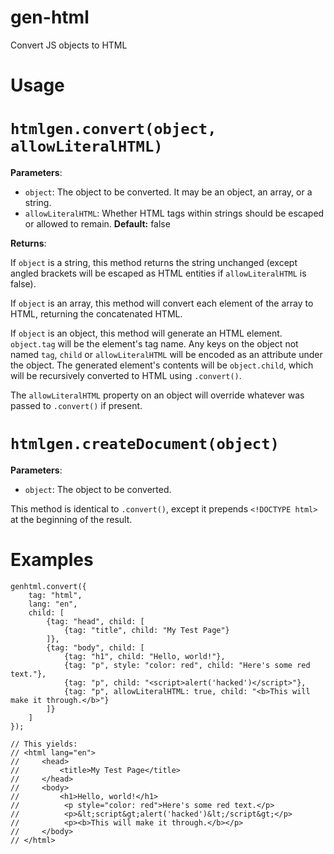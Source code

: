 # gen-html

Convert JS objects to HTML

# Usage

# `htmlgen.convert(object, allowLiteralHTML)`

**Parameters**:
* `object`: The object to be converted. It may be an object, an array, or a string.
* `allowLiteralHTML`: Whether HTML tags within strings should be escaped or allowed to remain. **Default:** false

**Returns**:

If `object` is a string, this method returns the string unchanged (except angled brackets will be escaped as HTML entities if `allowLiteralHTML` is false). 

If `object` is an array, this method will convert each element of the array to HTML, returning the concatenated HTML.

If `object` is an object, this method will generate an HTML element. `object.tag` will be the element's tag name. Any keys on the object not named `tag`, `child` or `allowLiteralHTML` will be encoded as an attribute under the object. The generated element's contents will be `object.child`, which will be recursively converted to HTML using `.convert()`.

The `allowLiteralHTML` property on an object will override whatever was passed to `.convert()` if present.

# `htmlgen.createDocument(object)`

**Parameters**:
* `object`: The object to be converted.

This method is identical to `.convert()`, except it prepends `<!DOCTYPE html>` at the beginning of the result.

# Examples

```
genhtml.convert({
    tag: "html",
    lang: "en",
    child: [
        {tag: "head", child: [
            {tag: "title", child: "My Test Page"}
        ]},
        {tag: "body", child: [
            {tag: "h1", child: "Hello, world!"},
            {tag: "p", style: "color: red", child: "Here's some red text."},
            {tag: "p", child: "<script>alert('hacked')</script>"},
            {tag: "p", allowLiteralHTML: true, child: "<b>This will make it through.</b>"}
        ]}
    ]
});

// This yields:
// <html lang="en">
//     <head>
//         <title>My Test Page</title>
//     </head>
//     <body>
//         <h1>Hello, world!</h1>
//          <p style="color: red">Here's some red text.</p>
//          <p>&lt;script&gt;alert('hacked')&lt;/script&gt;</p>
//          <p><b>This will make it through.</b></p>
//     </body>
// </html>
```
